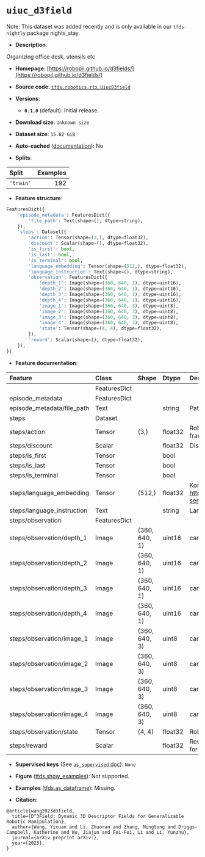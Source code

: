 <div itemscope itemtype="http://schema.org/Dataset">
  <div itemscope itemprop="includedInDataCatalog" itemtype="http://schema.org/DataCatalog">
    <meta itemprop="name" content="TensorFlow Datasets" />
  </div>
  <meta itemprop="name" content="uiuc_d3field" />
  <meta itemprop="description" content="Organizing office desk, utensils etc&#10;&#10;To use this dataset:&#10;&#10;```python&#10;import tensorflow_datasets as tfds&#10;&#10;ds = tfds.load(&#x27;uiuc_d3field&#x27;, split=&#x27;train&#x27;)&#10;for ex in ds.take(4):&#10;  print(ex)&#10;```&#10;&#10;See [the guide](https://www.tensorflow.org/datasets/overview) for more&#10;informations on [tensorflow_datasets](https://www.tensorflow.org/datasets).&#10;&#10;" />
  <meta itemprop="url" content="https://www.tensorflow.org/datasets/catalog/uiuc_d3field" />
  <meta itemprop="sameAs" content="https://robopil.github.io/d3fields/" />
  <meta itemprop="citation" content="@article{wang2023d3field,&#10;  title={D^3Field: Dynamic 3D Descriptor Fields for Generalizable Robotic Manipulation}, &#10;  author={Wang, Yixuan and Li, Zhuoran and Zhang, Mingtong and Driggs-Campbell, Katherine and Wu, Jiajun and Fei-Fei, Li and Li, Yunzhu},&#10;  journal={arXiv preprint arXiv:},&#10;  year={2023},&#10;}" />
</div>

# `uiuc_d3field`


Note: This dataset was added recently and is only available in our
`tfds-nightly` package
<span class="material-icons" title="Available only in the tfds-nightly package">nights_stay</span>.

*   **Description**:

Organizing office desk, utensils etc

*   **Homepage**:
    [https://robopil.github.io/d3fields/](https://robopil.github.io/d3fields/)

*   **Source code**:
    [`tfds.robotics.rtx.UiucD3field`](https://github.com/tensorflow/datasets/tree/master/tensorflow_datasets/robotics/rtx/rtx.py)

*   **Versions**:

    *   **`0.1.0`** (default): Initial release.

*   **Download size**: `Unknown size`

*   **Dataset size**: `15.82 GiB`

*   **Auto-cached**
    ([documentation](https://www.tensorflow.org/datasets/performances#auto-caching)):
    No

*   **Splits**:

Split     | Examples
:-------- | -------:
`'train'` | 192

*   **Feature structure**:

```python
FeaturesDict({
    'episode_metadata': FeaturesDict({
        'file_path': Text(shape=(), dtype=string),
    }),
    'steps': Dataset({
        'action': Tensor(shape=(3,), dtype=float32),
        'discount': Scalar(shape=(), dtype=float32),
        'is_first': bool,
        'is_last': bool,
        'is_terminal': bool,
        'language_embedding': Tensor(shape=(512,), dtype=float32),
        'language_instruction': Text(shape=(), dtype=string),
        'observation': FeaturesDict({
            'depth_1': Image(shape=(360, 640, 1), dtype=uint16),
            'depth_2': Image(shape=(360, 640, 1), dtype=uint16),
            'depth_3': Image(shape=(360, 640, 1), dtype=uint16),
            'depth_4': Image(shape=(360, 640, 1), dtype=uint16),
            'image_1': Image(shape=(360, 640, 3), dtype=uint8),
            'image_2': Image(shape=(360, 640, 3), dtype=uint8),
            'image_3': Image(shape=(360, 640, 3), dtype=uint8),
            'image_4': Image(shape=(360, 640, 3), dtype=uint8),
            'state': Tensor(shape=(4, 4), dtype=float32),
        }),
        'reward': Scalar(shape=(), dtype=float32),
    }),
})
```

*   **Feature documentation**:

Feature                    | Class        | Shape         | Dtype   | Description
:------------------------- | :----------- | :------------ | :------ | :----------
                           | FeaturesDict |               |         |
episode_metadata           | FeaturesDict |               |         |
episode_metadata/file_path | Text         |               | string  | Path to the original data file.
steps                      | Dataset      |               |         |
steps/action               | Tensor       | (3,)          | float32 | Robot displacement from last frame
steps/discount             | Scalar       |               | float32 | Discount if provided, default to 1.
steps/is_first             | Tensor       |               | bool    |
steps/is_last              | Tensor       |               | bool    |
steps/is_terminal          | Tensor       |               | bool    |
steps/language_embedding   | Tensor       | (512,)        | float32 | Kona language embedding. See https://tfhub.dev/google/universal-sentence-encoder-large/5
steps/language_instruction | Text         |               | string  | Language Instruction.
steps/observation          | FeaturesDict |               |         |
steps/observation/depth_1  | Image        | (360, 640, 1) | uint16  | camera 1 depth observation.
steps/observation/depth_2  | Image        | (360, 640, 1) | uint16  | camera 2 depth observation.
steps/observation/depth_3  | Image        | (360, 640, 1) | uint16  | camera 3 depth observation.
steps/observation/depth_4  | Image        | (360, 640, 1) | uint16  | camera 4 depth observation.
steps/observation/image_1  | Image        | (360, 640, 3) | uint8   | camera 1 RGB observation.
steps/observation/image_2  | Image        | (360, 640, 3) | uint8   | camera 2 RGB observation.
steps/observation/image_3  | Image        | (360, 640, 3) | uint8   | camera 3 RGB observation.
steps/observation/image_4  | Image        | (360, 640, 3) | uint8   | camera 4 RGB observation.
steps/observation/state    | Tensor       | (4, 4)        | float32 | Robot end-effector state
steps/reward               | Scalar       |               | float32 | Reward if provided, 1 on final step for demos.

*   **Supervised keys** (See
    [`as_supervised` doc](https://www.tensorflow.org/datasets/api_docs/python/tfds/load#args)):
    `None`

*   **Figure**
    ([tfds.show_examples](https://www.tensorflow.org/datasets/api_docs/python/tfds/visualization/show_examples)):
    Not supported.

*   **Examples**
    ([tfds.as_dataframe](https://www.tensorflow.org/datasets/api_docs/python/tfds/as_dataframe)):
    Missing.

*   **Citation**:

```
@article{wang2023d3field,
  title={D^3Field: Dynamic 3D Descriptor Fields for Generalizable Robotic Manipulation},
  author={Wang, Yixuan and Li, Zhuoran and Zhang, Mingtong and Driggs-Campbell, Katherine and Wu, Jiajun and Fei-Fei, Li and Li, Yunzhu},
  journal={arXiv preprint arXiv:},
  year={2023},
}
```

